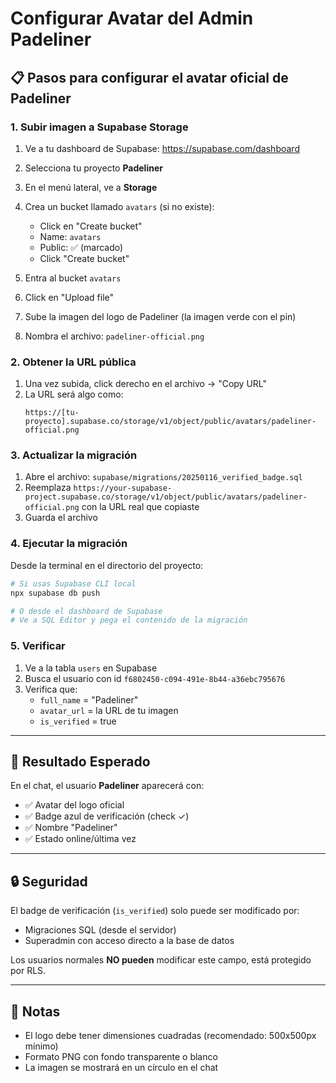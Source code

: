 # Configurar Avatar del Admin Padeliner

## 📋 Pasos para configurar el avatar oficial de Padeliner

### 1. Subir imagen a Supabase Storage

1. Ve a tu dashboard de Supabase: https://supabase.com/dashboard
2. Selecciona tu proyecto **Padeliner**
3. En el menú lateral, ve a **Storage**
4. Crea un bucket llamado `avatars` (si no existe):
   - Click en "Create bucket"
   - Name: `avatars`
   - Public: ✅ (marcado)
   - Click "Create bucket"

5. Entra al bucket `avatars`
6. Click en "Upload file"
7. Sube la imagen del logo de Padeliner (la imagen verde con el pin)
8. Nombra el archivo: `padeliner-official.png`

### 2. Obtener la URL pública

1. Una vez subida, click derecho en el archivo → "Copy URL"
2. La URL será algo como:
   ```
   https://[tu-proyecto].supabase.co/storage/v1/object/public/avatars/padeliner-official.png
   ```

### 3. Actualizar la migración

1. Abre el archivo: `supabase/migrations/20250116_verified_badge.sql`
2. Reemplaza `https://your-supabase-project.supabase.co/storage/v1/object/public/avatars/padeliner-official.png`
   con la URL real que copiaste
3. Guarda el archivo

### 4. Ejecutar la migración

Desde la terminal en el directorio del proyecto:

```bash
# Si usas Supabase CLI local
npx supabase db push

# O desde el dashboard de Supabase
# Ve a SQL Editor y pega el contenido de la migración
```

### 5. Verificar

1. Ve a la tabla `users` en Supabase
2. Busca el usuario con id `f6802450-c094-491e-8b44-a36ebc795676`
3. Verifica que:
   - `full_name` = "Padeliner"
   - `avatar_url` = la URL de tu imagen
   - `is_verified` = true

---

## 🎨 Resultado Esperado

En el chat, el usuario **Padeliner** aparecerá con:
- ✅ Avatar del logo oficial
- ✅ Badge azul de verificación (check ✓)
- ✅ Nombre "Padeliner"
- ✅ Estado online/última vez

---

## 🔒 Seguridad

El badge de verificación (`is_verified`) solo puede ser modificado por:
- Migraciones SQL (desde el servidor)
- Superadmin con acceso directo a la base de datos

Los usuarios normales **NO pueden** modificar este campo, está protegido por RLS.

---

## 📝 Notas

- El logo debe tener dimensiones cuadradas (recomendado: 500x500px mínimo)
- Formato PNG con fondo transparente o blanco
- La imagen se mostrará en un círculo en el chat
